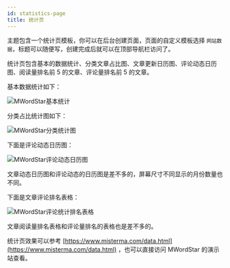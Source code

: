 ```yaml
---
id: statistics-page
title: 统计页
---
```


主题包含一个统计页模板，你可以在后台创建页面，页面的自定义模板选择 `网站数据`，标题可以随便写，创建完成后就可以在顶部导航栏访问了。

统计页包含基本的数据统计、分类文章占比图、文章更新日历图、评论动态日历图、阅读量排名前 5 的文章、评论量排名前 5 的文章。

基本数据统计如下：

![MWordStar基本统计](assets/statistics.jpeg)

分类占比统计图如下：

![MWordStar分类统计图](assets/category-statistics.jpeg)

下面是评论动态日历图：

![MWordStar评论动态日历图](assets/comment-calendar.jpeg)

文章动态日历图和评论动态的日历图是差不多的，屏幕尺寸不同显示的月份数量也不同。

下面是文章评论排名表格：

![MWordStar评论统计排名表格](assets/comment-statistics.jpeg)

文章阅读量排名表格和评论量排名的表格也是差不多的。

统计页效果可以参考 [https://www.misterma.com/data.html](https://www.misterma.com/data.html) ，也可以直接访问 MWordStar 的演示站查看。